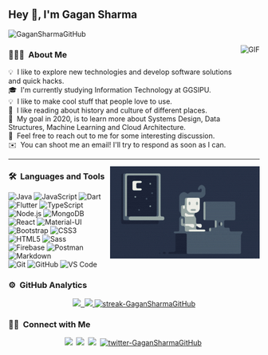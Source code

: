 
## Hey 👋, I'm Gagan Sharma

<p align="left"> <img src="http://estruyf-github.azurewebsites.net/api/VisitorHit?user=GaganSharmaGitHub&repo=Bgstatic&countColorcountColor&countColor=%237B1E7B" alt="GaganSharmaGitHub" /> </p>

<img align="right" alt="GIF" height="160px" src="https://media.giphy.com/media/du3J3cXyzhj75IOgvA/giphy.gif" />

### 👨🏻‍💻 &nbsp;About Me

💡 &nbsp;I like to explore new technologies and develop software solutions and quick hacks.\
🎓 &nbsp;I'm currently studying Information Technology at GGSIPU.\
💡 &nbsp;I like to make cool stuff that people love to use. \
📖 &nbsp;I like reading about history and culture of different places. \
🌱 &nbsp;My goal in 2020, is to learn more about Systems Design, Data Structures, Machine Learning and Cloud Architecture.\
💬 &nbsp;Feel free to reach out to me for some interesting discussion.\
✉️ &nbsp;You can shoot me an email! I'll try to respond as soon as I can.

---

<img alt="Night Coding" src="https://raw.githubusercontent.com/AVS1508/AVS1508/master/assets/Night-Coding.gif" align="right"/>

### 🛠 &nbsp;Languages and Tools

![Java](https://img.shields.io/badge/-Java-FF6C37?style=flat-square&logo=java&logoColor=white)
![JavaScript](https://img.shields.io/badge/-JavaScript-F7DF1C?style=flat-square&logo=javascript&logoColor=black)
![Dart](https://img.shields.io/badge/-Dart-7FD5EA?style=flat-square&logo=dart&logoColor=black)
![Flutter](https://img.shields.io/badge/-Flutter-7FD5EA?style=flat-square&logo=flutter&logoColor=black)
![TypeScript](https://img.shields.io/badge/-TypeScript-007ACC?style=flat-square&logo=typescript&logoColor=white)  
![Node.js](https://img.shields.io/badge/-Nodejs-026E00?style=flat-square&logo=nodeJS&logoColor=ffffff)
![MongoDB](https://img.shields.io/badge/-MongoDB-12924F?style=flat-square&logo=mongodb&logoColor=ffffff)  
![React](https://img.shields.io/badge/-React-61DAFB?style=flat-square&logo=react&logoColor=black)
![Material-UI](https://img.shields.io/badge/-Material%E2%80%93UI-0081CB?style=flat-square&logo=material-ui)
![Bootstrap](https://img.shields.io/badge/-Bootstrap-563D7C?style=flat-square&logo=Bootstrap&logoColor=ffffff)
![CSS3](https://img.shields.io/badge/-CSS3-%231572B6?style=flat-square&logo=css3)
![HTML5](https://img.shields.io/badge/-HTML5-%23E44D27?style=flat-square&logo=html5&logoColor=ffffff)
![Sass](https://img.shields.io/badge/-Sass-%23CC6699?style=flat-square&logo=sass&logoColor=ffffff)  
![Firebase](https://img.shields.io/badge/-Firebase-FFCA28?style=flat-square&logo=firebase&logoColor=black)
![Postman](https://img.shields.io/badge/-Postman-FF6C37?style=flat-square&logo=postman&logoColor=white)
![Markdown](https://img.shields.io/badge/-Markdown-000000?style=flat-square&logo=markdown)  
![Git](https://img.shields.io/badge/-Git-%23F05032?style=flat-square&logo=git&logoColor=ffffff)
![GitHub](https://img.shields.io/badge/-GitHub-181717?style=flat-square&logo=github)
![VS Code](http://img.shields.io/badge/-VS%20Code-007ACC?style=flat-square&logo=visual-studio-code&logoColor=ffffff)


### ⚙️ &nbsp;GitHub Analytics

<p align="center">
<a href="https://github.com/GaganSharmaGitHub">
  <img width="49%" src="https://github-readme-stats.vercel.app/api/top-langs?username=GaganSharmaGitHub&layout=compact&hide=python&langs_count=8&theme=algolia&hide_border=true"/>&nbsp;
  <img width="49%" src="https://github-readme-stats.vercel.app/api?username=GaganSharmaGitHub&show_icons=true&theme=algolia&include_all_commits=true&count_private=true&locale=en&hide_border=true"/>
  <img src="https://github-readme-streak-stats.herokuapp.com/?user=GaganSharmaGitHub&theme=algolia&hide_border=true" alt="streak-GaganSharmaGitHub" />
</a>
</p>

### 🤝🏻 &nbsp;Connect with Me

<p align="center">
<a href="https://sharma-gagan-portfolio.netlify.app/"><img src="https://img.shields.io/badge/-Web-3423A6?style=for-the-badge&logo=firefox&logoColor=white"/></a>&nbsp;
<a href="https://www.linkedin.com/in/gagan-sharma3103"><img src="https://img.shields.io/badge/-Gagan%20Sharma-0e76a8?style=for-the-badge&logo=Linkedin&logoColor=white"/></a>&nbsp;
<a href="gagan3103sharma2000@gmail.com"><img src="https://img.shields.io/badge/-gagan3103sharma2000@gmail.com-red?style=for-the-badge&logo=gmail&logoColor=white"/></a>&nbsp;
<a href="https://twitter.com/NevermindGags" target="_blank"><img src="https://img.shields.io/twitter/follow/NevermindGags?logo=twitter&style=for-the-badge" alt="twitter-GaganSharmaGitHub" /></a>&nbsp;

</p>
